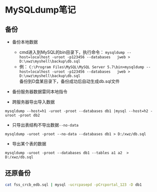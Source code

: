 #  MySQLdump笔记

## 备份 

* 备份本地数据
    * cmd进入到MySQL的bin目录下，执行命令：
     ``mysqldump --host=localhost -uroot -p123456 --databases   jweb > D:\xwz\myshell\backup\db.sql``
    * 例： ``C:\Program Files\MySQL\MySQL Server 5.7\bin>mysqldump --host=localhost -uroot -p123456 --databases   jweb > D:\xwz\myshell\backup\db.sql``   
      备份到D盘某目录下，备份成功后自动生成db.sql文件  

* 备份服务器数据雷同本地指令

* 跨服务器导出导入数据    

```
mysqldump --host=h1 -uroot -proot --databases db1 |mysql --host=h2 -uroot -proot db2
```

* 只导出表结构不导出数据``--no-data``  

```
mysqldump -uroot -proot --no-data --databases db1 > D:/xwz/db.sql
```  

* 导出某个表的数据  

```
mysqldump -uroot -proot --databases db1 --tables a1 a2  > D:/xwz/db.sql
```

## 还原备份

```bash
cat fss_crcb_edb.sql | mysql -ucrcpasepd -pCrcportal_123 -D db1
```